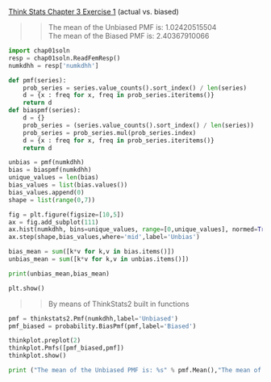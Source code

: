 [Think Stats Chapter 3 Exercise 1](http://greenteapress.com/thinkstats2/html/thinkstats2004.html#toc31) (actual vs. biased)

>> The mean of the Unbiased PMF is: 1.02420515504 <br >
The mean of the Biased PMF is: 2.40367910066


```python
import chap01soln
resp = chap01soln.ReadFemResp()
numkdhh = resp['numkdhh']

def pmf(series):
    prob_series = series.value_counts().sort_index() / len(series)
    d = {x : freq for x, freq in prob_series.iteritems()}
    return d
def biaspmf(series):
    d = {}
    prob_series = (series.value_counts().sort_index() / len(series))
    prob_series = prob_series.mul(prob_series.index)
    d = {x : freq for x, freq in prob_series.iteritems()}
    return d

unbias = pmf(numkdhh)
bias = biaspmf(numkdhh)
unique_values = len(bias)
bias_values = list(bias.values())
bias_values.append(0)
shape = list(range(0,7))

fig = plt.figure(figsize=[10,5])
ax = fig.add_subplot(111)
ax.hist(numkdhh, bins=unique_values, range=[0,unique_values], normed=True, histtype='step', align='left',label='Unbias')
ax.step(shape,bias_values,where='mid',label='Unbias')

bias_mean = sum([k*v for k,v in bias.items()])
unbias_mean = sum([k*v for k,v in unbias.items()])

print(unbias_mean,bias_mean)

plt.show()
```
>> By means of ThinkStats2 built in functions


```python
pmf = thinkstats2.Pmf(numkdhh,label='Unbiased')
pmf_biased = probability.BiasPmf(pmf,label='Biased')

thinkplot.preplot(2)
thinkplot.Pmfs([pmf_biased,pmf])
thinkplot.show()

print ("The mean of the Unbiased PMF is: %s" % pmf.Mean(),"The mean of the Biased PMF is: %s" % pmf_biased.Mean(),sep='\n')
```